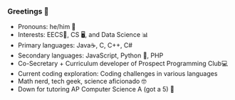 ### Greetings 👋

- Pronouns: he/him 👦
- Interests: EECS🔋, CS 🖥, and Data Science 📊
- Primary languages: Java☕, C, C++, C#
- Secondary languages: JavaScript, Python 🐍, PHP
- Co-Secretary + Curriculum developer of Prospect Programming Club💻
- Current coding exploration: Coding challenges in various languages 
- Math nerd, tech geek, science aficionado 🤓
- Down for tutoring AP Computer Science A (got a 5) 📕
